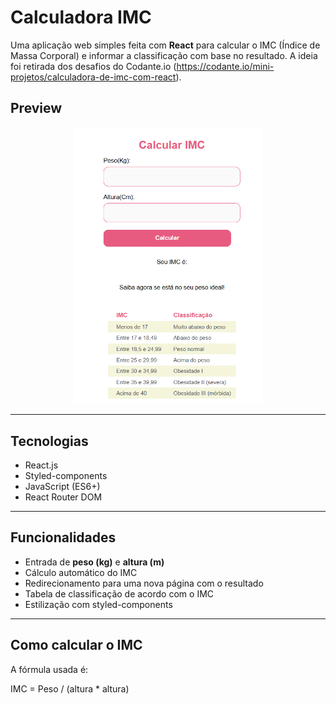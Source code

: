 # Calculadora IMC

Uma aplicação web simples feita com **React** para calcular o IMC (Índice de Massa Corporal) e informar a classificação com base no resultado. A ideia foi retirada dos desafios do Codante.io (https://codante.io/mini-projetos/calculadora-de-imc-com-react).

## Preview

<p align="center">
  <img src="https://raw.githubusercontent.com/allsme/Calculadora-IMC/refs/heads/main/Captura%20de%20tela%202025-03-24%20090812.png" width="300" alt="Preview da aplicação" />
</p>

---

## Tecnologias

- React.js
- Styled-components
- JavaScript (ES6+)
- React Router DOM

---

## Funcionalidades

- Entrada de **peso (kg)** e **altura (m)**
- Cálculo automático do IMC
- Redirecionamento para uma nova página com o resultado
- Tabela de classificação de acordo com o IMC
- Estilização com styled-components

---

## Como calcular o IMC

A fórmula usada é:

IMC = Peso / (altura * altura)

